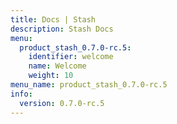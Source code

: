 ```yaml
---
title: Docs | Stash
description: Stash Docs
menu:
  product_stash_0.7.0-rc.5:
    identifier: welcome
    name: Welcome
    weight: 10
menu_name: product_stash_0.7.0-rc.5
info:
  version: 0.7.0-rc.5
---
```


